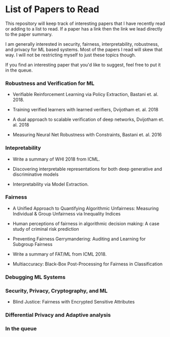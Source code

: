 List of Papers to Read
=====================
This repository will keep track of interesting papers that I have
recently read or adding to a list to read. If a paper has a link
then the link we lead directly to the paper summary. 


I am generally interested in security, fairness, interpretability,
robustness, and privacy for ML based systems. Most of the
papers I read will skew that way. I will not be restricting
myself to just these topics though. 

If you find an interesting paper that you'd like to suggest, feel
free to put it in the queue.

### Robustness and Verification for ML

* Verifiable Reinforcement Learning via Policy Extraction, Bastani et. al. 2018.

* Training verified learners with learned verifiers, Dvijotham et. al. 2018

* A dual approach to scalable verification of deep networks,  Dvijotham et. al. 2018

* Measuring Neural Net Robustness with Constraints, Bastani et. al. 2016

### Intepretability

* Write a summary of WHI 2018 from ICML. 

* Discovering interpretable representations for both deep generative and discriminative models

* Interpretability via Model Extraction.


### Fairness
*  A Unified Approach to Quantifying Algorithmic Unfairness: Measuring Individual & Group Unfairness via Inequality Indices

* Human perceptions of fairness in algorithmic decision making: A case study of criminal risk prediction

* Preventing Fairness Gerrymandering: Auditing and Learning for Subgroup Fairness

* Write a summary of FAT/ML from ICML 2018.

* Multiaccuracy: Black-Box Post-Processing for Fairness in Classification

### Debugging ML Systems

### Security, Privacy, Cryptography, and ML
* Blind Justice: Fairness with Encrypted Sensitive Attributes

### Differential Privacy and Adaptive analysis

### In the queue